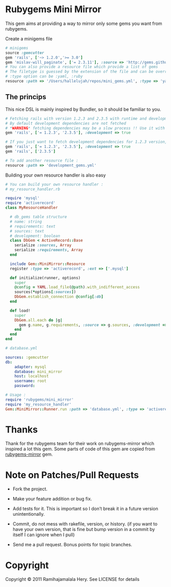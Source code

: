 # Rubygems Mini Mirror

This gem aims at providing a way to mirror only some gems you want from rubygems.

Create a minigems file

```ruby
# minigems
source :gemcutter
gem 'rails', ['~> 1.2.0','>= 3.0']
gem 'mislav-will_paginate', ['= 2.3.11'], :source => 'http://gems.github.com'
# You can also provide a resource file which provide a list of gems
# The filetype is guessed by the extension of the file and can be overriden.
# :type option can be :yaml, :ruby
resource :path => '/Users/hallelujah/repos/mini_gems.yml', :type => 'yaml'
```

The princips
------------

This nice DSL is mainly inspired by Bundler, so it should be familiar to you.

```ruby
# Fetching rails with version 1.2.3 and 2.3.5 with runtime and development dependencies
# By default development dependencies are not fetched
# *WARNING* fetching dependencies may be a slow process !! Use it with caution.
gem 'rails', ['= 1.2.3', '2.3.5'], :development => true

# If you just want to fetch development dependencies for 1.2.3 version, you need separated definitions :
gem 'rails', ['= 1.2.3', '2.3.5'], :development => true
gem 'rails', ['2.3.5']

# To add another resource file :
resource :path => 'development_gems.yml'
```

Building your own resource handler is also easy

```ruby
# You can build your own resource handler :
# my_resource_handler.rb

require 'mysql'
require 'activerecord'
class MyResourceHandler

  # db_gems table structure
  # name: string
  # requirements: text
  # sources: text
  # development: boolean
  class DbGem < ActiveRecord::Base
    serialize :sources, Array
    serialize :requirements, Array
  end

  include Gem::MiniMirror::Resource
  register :type => 'activerecord', :ext => ['.mysql']

  def initialize(runner, options)
    super
    @config = YAML.load_file(@path).with_indifferent_access
    sources(*options[:sources])
    DbGem.establish_connection @config[:db]
  end

  def load!
    super
    DbGem.all.each do |g|
      gem g.name, g.requirements, :source => g.sources, :development => g.development?
    end
  end
end
```

```yaml
# database.yml

sources: :gemcutter
db:
    adapter: mysql
    database: mini_mirror
    host: localhost
    username: root
    password:
```

```ruby
# Usage :
require 'rubygems/mini_mirror'
require 'my_resource_handler'
Gem::MiniMirror::Runner.run :path => 'database.yml', :type => 'activerecord'
```

# Thanks

Thank for the rubygems team for their work on rubygems-mirror which inspired a lot this gem.
Some parts of code of this gem are copied from [rubygems-mirror](https://github.com/rubygems/rubygems-mirror) gem.


# Note on Patches/Pull Requests

* Fork the project.

* Make your feature addition or bug fix.

* Add tests for it. This is important so I don’t break it in a future version unintentionally.

* Commit, do not mess with rakefile, version, or history. (if you want to have your own version, that is fine but bump version in a commit by itself I can ignore when I pull)

* Send me a pull request. Bonus points for topic branches.

# Copyright

Copyright &copy; 2011 Ramihajamalala Hery. See LICENSE for details

